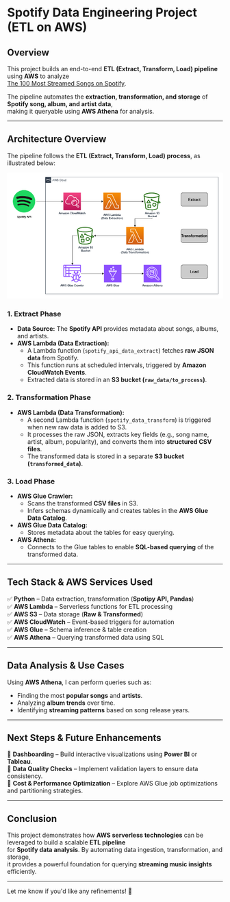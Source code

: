 # **Spotify Data Engineering Project (ETL on AWS)**  

## **Overview**  
This project builds an end-to-end **ETL (Extract, Transform, Load) pipeline** using **AWS** to analyze  
[The 100 Most Streamed Songs on Spotify](https://open.spotify.com/playlist/5ABHKGoOzxkaa28ttQV9sE).  

The pipeline automates the **extraction, transformation, and storage** of **Spotify song, album, and artist data**,  
making it queryable using **AWS Athena** for analysis.

---

## **Architecture Overview**  
The pipeline follows the **ETL (Extract, Transform, Load) process**, as illustrated below:  

![ETL Architecture Diagram](/Architecture_Diagram.drawio.png)  

### **1. Extract Phase**  
- **Data Source:** The **Spotify API** provides metadata about songs, albums, and artists.  
- **AWS Lambda (Data Extraction):**  
  - A Lambda function (`spotify_api_data_extract`) fetches **raw JSON data** from Spotify.  
  - This function runs at scheduled intervals, triggered by **Amazon CloudWatch Events**.  
  - Extracted data is stored in an **S3 bucket (`raw_data/to_process`)**.  

### **2. Transformation Phase**  
- **AWS Lambda (Data Transformation):**  
  - A second Lambda function (`spotify_data_transform`) is triggered when new raw data is added to S3.  
  - It processes the raw JSON, extracts key fields (e.g., song name, artist, album, popularity), and converts them into **structured CSV files**.  
  - The transformed data is stored in a separate **S3 bucket (`transformed_data`)**.  

### **3. Load Phase**  
- **AWS Glue Crawler:**  
  - Scans the transformed **CSV files** in S3.  
  - Infers schemas dynamically and creates tables in the **AWS Glue Data Catalog**.  
- **AWS Glue Data Catalog:**  
  - Stores metadata about the tables for easy querying.  
- **AWS Athena:**  
  - Connects to the Glue tables to enable **SQL-based querying** of the transformed data.  

---

## **Tech Stack & AWS Services Used**  
✅ **Python** – Data extraction, transformation (**Spotipy API, Pandas**)  
✅ **AWS Lambda** – Serverless functions for ETL processing  
✅ **AWS S3** – Data storage (**Raw & Transformed**)  
✅ **AWS CloudWatch** – Event-based triggers for automation  
✅ **AWS Glue** – Schema inference & table creation  
✅ **AWS Athena** – Querying transformed data using SQL  

---

## **Data Analysis & Use Cases**  
Using **AWS Athena**, I can perform queries such as:  
- Finding the most **popular songs** and **artists**.  
- Analyzing **album trends** over time.  
- Identifying **streaming patterns** based on song release years.  

---

## **Next Steps & Future Enhancements**  
🔹 **Dashboarding** – Build interactive visualizations using **Power BI** or **Tableau**.  
🔹 **Data Quality Checks** – Implement validation layers to ensure data consistency.  
🔹 **Cost & Performance Optimization** – Explore AWS Glue job optimizations and partitioning strategies.  

---

## **Conclusion**  
This project demonstrates how **AWS serverless technologies** can be leveraged to build a scalable **ETL pipeline**  
for **Spotify data analysis**. By automating data ingestion, transformation, and storage,  
it provides a powerful foundation for querying **streaming music insights** efficiently.

---

Let me know if you'd like any refinements! 🚀
